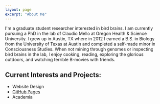 ```yaml
---
layout: page
excerpt: "About Me"
---
```

I'm a graduate student researcher interested in bird brains. I am currently pursuing a PhD in the lab of Claudio Mello at Oregon Health & Science University. I grew up in Austin, TX where in 2012 I earned a B.S. in Biology from the University of Texas at Austin and completed a self-made minor in Consciousness Studies. When not mining through genomes or inspecting bird brains in the lab, I enjoy cooking, reading, exploring the glorious outdoors, and watching terrible B-movies with friends.

## Current Interests and Projects:

- Website Design
- [GitHub Pages](http://samifriedrich.github.io)
- Academia
